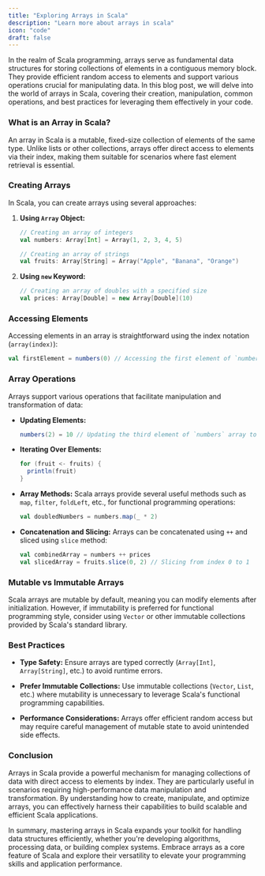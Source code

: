 ```yaml
---
title: "Exploring Arrays in Scala"
description: "Learn more about arrays in scala"
icon: "code"
draft: false
---
```


In the realm of Scala programming, arrays serve as fundamental data structures for storing collections of elements in a contiguous memory block. They provide efficient random access to elements and support various operations crucial for manipulating data. In this blog post, we will delve into the world of arrays in Scala, covering their creation, manipulation, common operations, and best practices for leveraging them effectively in your code.

### What is an Array in Scala?

An array in Scala is a mutable, fixed-size collection of elements of the same type. Unlike lists or other collections, arrays offer direct access to elements via their index, making them suitable for scenarios where fast element retrieval is essential.

### Creating Arrays

In Scala, you can create arrays using several approaches:

1. **Using `Array` Object:**

   ```scala
   // Creating an array of integers
   val numbers: Array[Int] = Array(1, 2, 3, 4, 5)

   // Creating an array of strings
   val fruits: Array[String] = Array("Apple", "Banana", "Orange")
   ```

2. **Using `new` Keyword:**
   ```scala
   // Creating an array of doubles with a specified size
   val prices: Array[Double] = new Array[Double](10)
   ```

### Accessing Elements

Accessing elements in an array is straightforward using the index notation (`array(index)`):

```scala
val firstElement = numbers(0) // Accessing the first element of `numbers` array
```

### Array Operations

Arrays support various operations that facilitate manipulation and transformation of data:

- **Updating Elements:**

  ```scala
  numbers(2) = 10 // Updating the third element of `numbers` array to 10
  ```

- **Iterating Over Elements:**

  ```scala
  for (fruit <- fruits) {
    println(fruit)
  }
  ```

- **Array Methods:**
  Scala arrays provide several useful methods such as `map`, `filter`, `foldLeft`, etc., for functional programming operations:

  ```scala
  val doubledNumbers = numbers.map(_ * 2)
  ```

- **Concatenation and Slicing:**
  Arrays can be concatenated using `++` and sliced using `slice` method:
  ```scala
  val combinedArray = numbers ++ prices
  val slicedArray = fruits.slice(0, 2) // Slicing from index 0 to 1
  ```

### Mutable vs Immutable Arrays

Scala arrays are mutable by default, meaning you can modify elements after initialization. However, if immutability is preferred for functional programming style, consider using `Vector` or other immutable collections provided by Scala's standard library.

### Best Practices

- **Type Safety:** Ensure arrays are typed correctly (`Array[Int]`, `Array[String]`, etc.) to avoid runtime errors.
- **Prefer Immutable Collections:** Use immutable collections (`Vector`, `List`, etc.) where mutability is unnecessary to leverage Scala's functional programming capabilities.

- **Performance Considerations:** Arrays offer efficient random access but may require careful management of mutable state to avoid unintended side effects.

### Conclusion

Arrays in Scala provide a powerful mechanism for managing collections of data with direct access to elements by index. They are particularly useful in scenarios requiring high-performance data manipulation and transformation. By understanding how to create, manipulate, and optimize arrays, you can effectively harness their capabilities to build scalable and efficient Scala applications.

In summary, mastering arrays in Scala expands your toolkit for handling data structures efficiently, whether you're developing algorithms, processing data, or building complex systems. Embrace arrays as a core feature of Scala and explore their versatility to elevate your programming skills and application performance.
